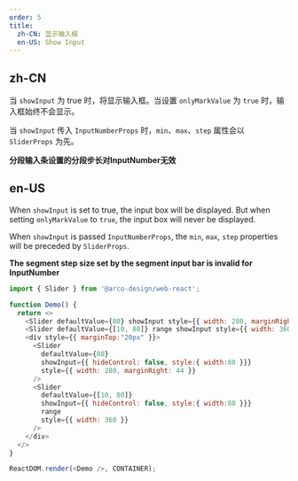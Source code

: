 ```yaml
---
order: 5
title:
  zh-CN: 显示输入框
  en-US: Show Input
---
```


## zh-CN
当 `showInput` 为 true 时，将显示输入框。当设置 `onlyMarkValue` 为 `true` 时，输入框始终不会显示。

当 `showInput` 传入 `InputNumberProps` 时，`min`、`max`、`step` 属性会以 `SliderProps` 为先。

**分段输入条设置的分段步长对InputNumber无效**

## en-US

When `showInput` is set to true, the input box will be displayed. But when setting `onlyMarkValue` to `true`, the input box will never be displayed.

When `showInput` is passed `InputNumberProps`, the `min`, `max`, `step` properties will be preceded by `SliderProps`.

**The segment step size set by the segment input bar is invalid for InputNumber**

```js
import { Slider } from '@arco-design/web-react';

function Demo() {
  return <>
    <Slider defaultValue={80} showInput style={{ width: 280, marginRight: 44 }}/>
    <Slider defaultValue={[10, 80]} range showInput style={{ width: 360 }}/>
    <div style={{ marginTop:"20px" }}>
      <Slider
        defaultValue={80}
        showInput={{ hideControl: false, style:{ width:80 }}}
        style={{ width: 280, marginRight: 44 }}
      />
      <Slider
        defaultValue={[10, 80]}
        showInput={{ hideControl: false, style:{ width:80 }}}
        range
        style={{ width: 360 }}
      />
    </div>
  </>
}

ReactDOM.render(<Demo />, CONTAINER);
```
